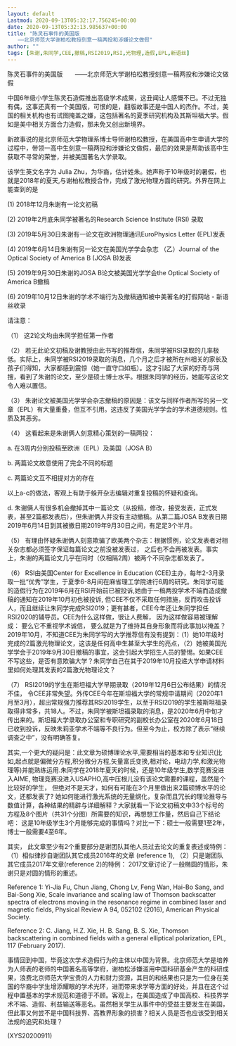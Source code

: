 ```yaml
---
layout: default
Lastmod: 2020-09-13T05:32:17.756245+00:00
date: 2020-09-13T05:32:13.985637+00:00
title: "陈灵石事件的美国版
　　——北京师范大学谢柏松教授刻意一稿两投和涉嫌论文做假"
author: ""
tags: [朱谢,朱同学,CEE,撤稿,RSI2019,RSI,光物理,造假,EPL,新语丝]
---
```


陈灵石事件的美国版　　——北京师范大学谢柏松教授刻意一稿两投和涉嫌论文做假

中国6年级小学生陈灵石造假推出高级学术成果，这丑闻让人感慨不已。不过无独有偶，这事还真有一个美国版，可恨的是，翻版故事还是中国人的杰作。不过，美国的相关机构也有试图掩盖之嫌，这包括著名的夏季研究机构及其斯坦福大学。假如是美中相关方面合力造假，那未免又创出新境界。

新故事说的是北京师范大学物理系博士导师谢柏松教授，在美国高中生申请大学的过程中，带领一高中生刻意一稿两投和涉嫌论文做假，最后的效果是帮助该高中生获取不寻常的荣誉，并被美国著名大学录取。

该学生英文名字为 Julia Zhu，为华裔，估计姓朱。她声称于10年级时的暑假，也就是2018年的夏天,与谢柏松教授合作，完成了激光物理方面的研究。外界在网上能查到的是

(1) 2018年12月朱谢有一论文初稿

(2) 2019年2月底朱同学被著名的Research Science Institute (RSI) 录取

(3) 2019年5月30日朱谢有一论文在欧洲物理通讯EuroPhysics Letter (EPL)发表

(4) 2019年6月14日朱谢有另一论文在美国光学学会杂志 （乙）Journal of the Optical Society of America B (JOSA B)发表

(5) 2019年9月30日朱谢的JOSA B论文被美国光学学会the Optical Society of America B撤稿

(6) 2019年10月12日朱谢的学术不端行为及撤稿通知被中美著名的打假网站 - 新语丝收录

请注意：

（1）   这2论文均由朱同学担任第一作者

（2）   若无此论文初稿及谢教授由此书写的推荐信，朱同学被RSI录取的几率极低。实际上，朱同学被RSI2019录取的消息，几个月之后才被所在州相关的家长及孩子们得知，大家都感到震惊（她一直守口如瓶）。这才引起了大家的好奇与网搜，看到了朱谢的论文，至少是硕士博士水平。根据朱同学的经历，她能写这论文令人难以置信。

（3）   朱谢论文被美国光学学会杂志撤稿的原因是：该文与同样作者所写的另一文章（EPL）有大量重叠，但互不引用。这违反了美国光学学会的学术道德规则。性质及其恶劣。

（4）   这看起来是朱谢俩人刻意精心策划的一稿两投：

a.  在3周内分别投稿至欧洲（EPL）及美国（JOSA B）

b.  两篇论文故意使用了完全不同的标题

c.  两篇论文互不相提对方的存在

以上a-c的做法，客观上有助于躲开杂志编辑对重复投稿的怀疑和查询。

d.  朱谢俩人有很多机会撤掉其中一篇论文（从投稿，修改，接受发表，正式发表，甚至2篇都发表后），但朱谢俩人并没有主动撤稿。从第二篇JOSA B发表日期2019年6月14日到其被撤日期2019年9月30日之间，有足足3个半月。

（5）   有理由怀疑朱谢俩人刻意欺骗了欧美两个杂志：根据惯例，论文发表者对相关杂志都必须签字保证每篇论文之前没被发表过， 之后也不会再被发表。事实上，朱谢的两篇论文几乎在同时（仅相隔2周）被两个不同杂志都发表了。

（6）   RSI由美国Center for Excellence in Education (CEE)主办，每年2-3月录取一批“优秀”学生，于夏季6-8月间在麻省理工学院进行6周的研究。朱同学可能的造假行为在2019年6月在RSI开始前已被投诉,她由于一稿两投学术不端而造成撤稿的通知在2019年10月初也被投诉, 但CEE不仅不采取任何措施，反而攻击投诉人，而且继续让朱同学完成RSI2019；更有甚者，CEE今年还让朱同学担任RSI2020的辅导员。CEE为什么这样做，很让人费解， 因为这样做容易被理解成： 要么它不重视学术诚信， 要么就是为了维持其自身形象而将此事加以掩盖？ 2019年10月，不知道CEE为朱同学写的大学推荐信有没有提到：（1）她10年级时完成的2篇激光物理论文，这该是任何高中生甚至大学生的亮点，（2）她被美国光学学会于2019年9月30日撤稿的事宜，这会引起大学招生人员的警惕。如果CEE不写这些，是否有意欺骗大学？朱同学自己在其于2019年10月投递大学申请材料里如何处理其发表的2篇激光物理论文？

（7）   RSI2019的学生在斯坦福大学早期录取（2019年12月6日公布结果）的情况不佳， 令CEE非常失望。外传CEE今年在斯坦福大学的常规申请期间（2020年1月至3月），超出常规强力推荐其RSI2019学生，以至于RSI2019的学生被斯坦福录取得非常多，共18人。不过，朱同学被斯坦福录取的消息，是2020年6月中旬才传出来的。斯坦福大学录取办公室和专职研究的副校长办公室在2020年6月18日已收到投诉，反映朱莉亚学术不端等不良行为。但至今为止，校方除了表示“继续调查之中”，没有明确答复。

其实,一个更大的疑问是：此文章为硕博理论水平,需要相当的基本和专业知识(比如,起点就是偏微分方程,积分微分方程,矢量富氏变换,相对论，电动力学,和激光物理等)并能熟练运用.朱同学在2018年夏天的时候，还是10年级学生,数学竞赛没进入AIME, 物理竞赛没进入USAPHO,高中压根儿没有该论文需要的课程，虽然是个比较好的学生， 但绝对不是天才，如何有可能在3个月里做出来2篇硕博水平的论文，还都发表了? 她如何能进行激光系统的无量纲化，复杂而且冗长的理论推导与数值计算，各种结果的精辟与详细解释？大家就看一下论文初稿文中33个标号的方程及8个图片（共31个分图）所需要的知识，再想想工作量，然后自己下结论吧： 这是10年级学生3个月能够完成的事情吗？对比一下：硕士一般需要1至2年， 博士一般需要4至6年。

其实， 此文章至少有2个重要部分是谢团队其他人员过去论文的重复表述或特例：（1）相似律抄自谢团队其它成员2016年的文章 (reference 1), （2）只是谢团队其它成员2017年文章(reference 2)的特例： 2017文章讨论了一般椭圆的情形，朱谢只是对圆的情形的重述。

Reference 1: Yi-Jia Fu, Chun Jiang, Chong Lv, Feng Wan, Hai-Bo Sang, and Bai-Song Xie, Scale invariance and scaling law of Thomson backscatter spectra of electrons moving in the resonance regime in combined laser and magnetic fields, Physical Review A 94, 052102 (2016), American Physical Society.

Reference 2: C. Jiang, H.Z. Xie, H. B. Sang, B. S. Xie, Thomson backscattering in combined fields with a general elliptical polarization, EPL, 117 (February 2017).

事情回到中国，毕竟这次学术造假行为的主体以中国为背景。北京师范大学是培养为人师表的老师的中国著名高等学府，谢柏松涉嫌滥用中国科研基金产生的科研成果，浪费北京师范大学宝贵的人力和财力资源，其目的和结果也只是为一位身在美国的华裔中学生增添耀眼的学术光环，进而带来求学等方面的好处，并且在这个过程中置基本的学术规范和道德于不顾。客观上，在美国造成了中国高校、科技界学术不端、造假、利益输送等恶名。虽然相关学生从事件中的受益主要发生在美国，但此事又何尝不是中国科技界、高教界形象的损害？相关人员是否也应该受到相关法规的追究和处理？

(XYS20200911)

